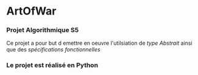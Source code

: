 # ArtOfWar
### Projet Algorithmique S5

Ce projet a pour but d emettre en oeuvre l'utilsiation de _type Abstrait_ ainsi que des _spécifications fonctionnelles_

### Le projet est réalisé en Python
